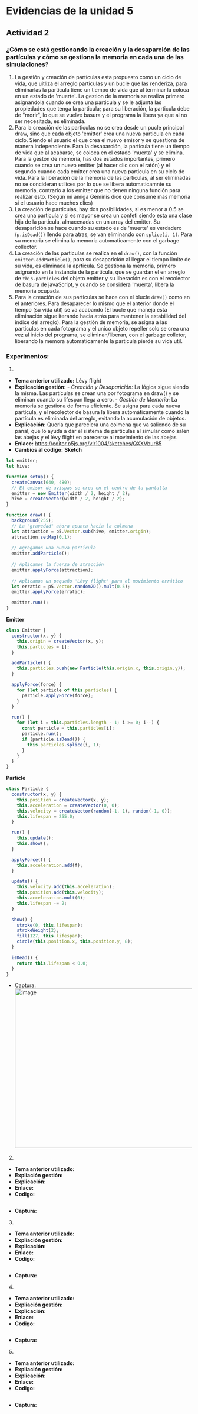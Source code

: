 # Evidencias de la unidad 5

## Actividad 2
### ¿Cómo se está gestionando la creación y la desaparción de las partículas y cómo se gestiona la memoria en cada una de las simulaciones?
1. La gestión y creación de partículas esta propuesto como un ciclo de vida, que uitliza el arreglo particulas y un bucle que las renderiza, para eliminarlas la particula tiene un tiempo de vida que al terminar la coloca en un estado de 'muerte'. La gestion de la memoria se realiza primero asignandola cuando se crea una particula y se le adjunta las propiedades que tenga la particula; para su liberación, la particula debe de "morir", lo que se vuelve basura y el programa la libera ya que al no ser necesitada, es eliminada.
2. Para la creación de las particulas no se crea desde un pucle principal draw, sino que cada objeto 'emitter' crea una nueva particula en cada ciclo. Siendo el usuario el que crea el nuevo emisor y se questiona de manera independiente. Para la desaparción, la particula tiene un tiempo de vida que al acabarse, se coloca en el estado 'muerta' y se elimina. Para la gestón de memoria, has dos estados importantes, primero cuando se crea un nuevo emitter (al hacer clic con el ratón) y el segundo cuando cada emitter crea una nueva particula en su ciclo de vida. Para la liberación de la memoria de las particulas, al ser eliminadas no se concideran utilices por lo que se libera automaticamnte su memoria, contrario a los emitter que no tienen ninguna función para realizar esto. (Según mi amiga Geminis dice que consume mas memoria si el usuario hace muchos clics)
3. La creación de particulas, hay dos posibilidades, si es menor a 0.5 se crea una particula y si es mayor se crea un confeti siendo esta una clase hija de la particula, almacenadas en un array del emitter. Su desaparición se hace cuando su estado es de 'muerte' es verdadero (`p.isDead()`) llendo para atras, se van eliminando con `splice(i, 1)`. Para su memoria se elimina la memoria automaticamente con el garbage collector.
4. La creación de las particulas se realiza en el `draw()`, con la función `emitter.addParticle()`, para su desaparición al llegar el tiempo limite de su vida, es eliminada la aprticula. Se gestiona la memoria, primero asignando en la instancia de la particula, que se guardan el en arreglo de `this.particles` del objeto emitter y su liberación es con el recolector de basura de javaScript, y cuando se considera 'muerta', libera la memoria ocupada.
5. Para la creación de sus particulas se hace con el blucle `draw()` como en el anteriores. Para desaparecer lo mismo que el anterior donde el tiempo (su vida util) se va acabando (El bucle que maneja esta eliminación sigue iterando hacia atrás para mantener la estabilidad del índice del arreglo). Para la gestión de memoria, se asigna a las particulas en cada fotograma y el unico objeto repeller solo se crea una vez al inicio del programa, se eliminan/liberan, con el garbage colletor, liberando la memora automaticamente la particula pierde su vida util. 

### Experimentos:

1. 
- **Tema anterior utilizado:** Lévy flight
- **Explicación gestión:** - *Creación y Desaparición:* La lógica sigue siendo la misma. Las partículas se crean una por fotograma en draw() y se eliminan cuando su lifespan llega a cero.  - *Gestión de Memoria:* La memoria se gestiona de forma eficiente. Se asigna para cada nueva partícula, y el recolector de basura la libera automáticamente cuando la partícula es eliminada del arreglo, evitando la acumulación de objetos.
- **Explicación:** Queria que pareciera una colmena que va saliendo de su panal, que lo ayuda a dar el sistema de particulas al simular como salen las abejas y el lévy flight en parecerse al movimiento de las abejas 
- **Enlace:** https://editor.p5js.org/vlr1004/sketches/QXXVbur85
- **Cambios al codigo:**
**Sketch**
```js
let emitter;
let hive;

function setup() {
  createCanvas(640, 480);
  // El emisor de avispas se crea en el centro de la pantalla
  emitter = new Emitter(width / 2, height / 2);
  hive = createVector(width / 2, height / 2);
}

function draw() {
  background(255);
  // La "gravedad" ahora apunta hacia la colmena
  let attraction = p5.Vector.sub(hive, emitter.origin);
  attraction.setMag(0.1); 
  
  // Agregamos una nueva partícula
  emitter.addParticle();
  
  // Aplicamos la fuerza de atracción
  emitter.applyForce(attraction);
  
  // Aplicamos un pequeño 'Lévy flight' para el movimiento errático
  let erratic = p5.Vector.random2D().mult(0.5);
  emitter.applyForce(erratic);

  emitter.run();
}
```
**Emitter**
```js
class Emitter {
  constructor(x, y) {
    this.origin = createVector(x, y);
    this.particles = [];
  }

  addParticle() {
    this.particles.push(new Particle(this.origin.x, this.origin.y));
  }

  applyForce(force) {
    for (let particle of this.particles) {
      particle.applyForce(force);
    }
  }

  run() {
    for (let i = this.particles.length - 1; i >= 0; i--) {
      const particle = this.particles[i];
      particle.run();
      if (particle.isDead()) {
        this.particles.splice(i, 1);
      }
    }
  }
}
```
**Particle**
```js
class Particle {
  constructor(x, y) {
    this.position = createVector(x, y);
    this.acceleration = createVector(0, 0);
    this.velocity = createVector(random(-1, 1), random(-1, 0));
    this.lifespan = 255.0;
  }

  run() {
    this.update();
    this.show();
  }

  applyForce(f) {
    this.acceleration.add(f);
  }

  update() {
    this.velocity.add(this.acceleration);
    this.position.add(this.velocity);
    this.acceleration.mult(0);
    this.lifespan -= 2;
  }

  show() {
    stroke(0, this.lifespan);
    strokeWeight(2);
    fill(127, this.lifespan);
    circle(this.position.x, this.position.y, 8);
  }

  isDead() {
    return this.lifespan < 0.0;
  }
}
```
- Captura: <img width="587" height="432" alt="image" src="https://github.com/user-attachments/assets/07506b7a-76bb-491e-9fa1-e42d76648cc1" />



2. 
- **Tema anterior utilizado:**
- **Expliación gestión:**
- **Explicación:**
- **Enlace:**
- **Codigo:**
```js
```
- **Captura:**  

3. 
- **Tema anterior utilizado:**
- **Expliación gestión:**
- **Explicación:**
- **Enlace:**
- **Codigo:**
```js
```
- **Captura:**  

4. 
- **Tema anterior utilizado:**
- **Expliación gestión:**
- **Explicación:**
- **Enlace:**
- **Codigo:**
```js
```
- **Captura:**  

5. 
- **Tema anterior utilizado:**
- **Expliación gestión:**
- **Explicación:**
- **Enlace:**
- **Codigo:**
```js
```
- **Captura:**    

